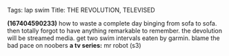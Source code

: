 Tags: lap swim
Title: THE REVOLUTION, TELEVISED
  
**(167404590233)** how to waste a complete day binging from sofa to sofa. then totally forgot to have anything remarkable to remember. the devolution will be streamed media. get two swim intervals eaten by garmin. blame the bad pace on noobers
**a tv series:** mr robot (s3)
